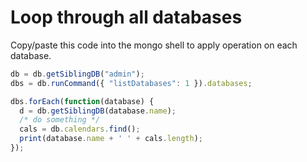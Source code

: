 # Loop through all databases

Copy/paste this code into the mongo shell to apply operation on each database.

```javascript
db = db.getSiblingDB("admin");
dbs = db.runCommand({ "listDatabases": 1 }).databases;

dbs.forEach(function(database) {
  d = db.getSiblingDB(database.name);
  /* do something */
  cals = db.calendars.find();
  print(database.name + ' ' + cals.length);
});
```
